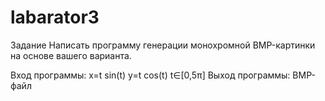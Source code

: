 # labarator3
Задание
Написать программу генерации монохромной BMP-картинки на основе вашего варианта.

Вход программы:
x=t sin(t)
y=t cos(t)
t∈[0,5π]
Выход программы: BMP-файл
